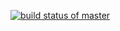 [![build status of master](https://travis-ci.org/fitrepoz/HW04/SSW-567.svg?branch=master)](https://travis-ci.org/fitrepoz/HW04/SSW-567)
